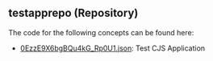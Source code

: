 ## testapprepo \(Repository\)

The code for the following concepts can be found here: 

- [0EzzE9X6bgBQu4kG\_Rp0U1.json](0EzzE9X6bgBQu4kG_Rp0U1.json): Test CJS Application

